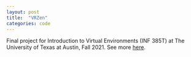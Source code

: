 ```yaml
---
layout: post
title:  "VRZen"
categories: code
---
```


Final project for Introduction to Virtual Environments (INF 385T) at The University of Texas at Austin, Fall 2021. See more [here](https://ekmaus19.itch.io/vrzen).
